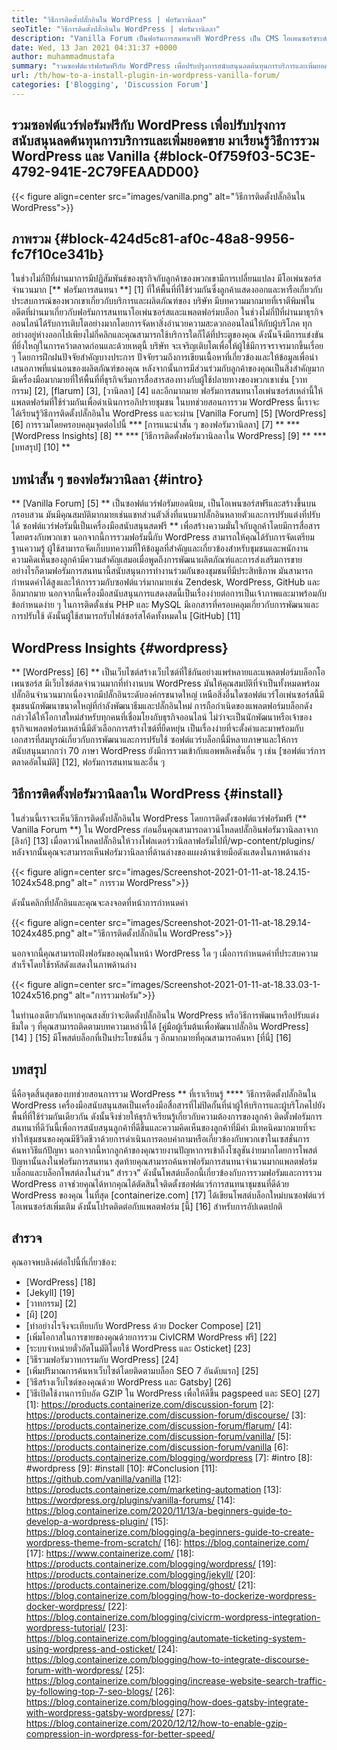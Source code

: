 ```yaml
---
title: "วิธีการติดตั้งปลั๊กอินใน WordPress | ฟอรัมวานิลลา" 
seoTitle: "วิธีการติดตั้งปลั๊กอินใน WordPress | ฟอรัมวานิลลา" 
description: "Vanilla Forum เป็นฟอรัมการสนทนาฟรี WordPress เป็น CMS โอเพนซอร์ซระดับองค์กรยอดนิยม มาเรียนรู้วิธีติดตั้งฟอรัมวานิลลาที่ WordPress" 
date: Wed, 13 Jan 2021 04:31:37 +0000
author: muhammadmustafa
summary: "รวมซอฟต์แวร์ฟอรัมฟรีกับ WordPress เพื่อปรับปรุงการสนับสนุนลดต้นทุนการบริการและเพิ่มยอดขาย มาเรียนรู้วิธีการรวม WordPress และ Vanilla" 
url: /th/how-to-a-install-plugin-in-wordpress-vanilla-forum/
categories: ['Blogging', 'Discussion Forum']
---
```


## รวมซอฟต์แวร์ฟอรัมฟรีกับ WordPress เพื่อปรับปรุงการสนับสนุนลดต้นทุนการบริการและเพิ่มยอดขาย มาเรียนรู้วิธีการรวม WordPress และ Vanilla {#block-0f759f03-5C3E-4792-941E-2C79FEAADD00}

{{< figure align=center src="images/vanilla.png" alt="วิธีการติดตั้งปลั๊กอินใน WordPress">}}


## ภาพรวม {#block-424d5c81-af0c-48a8-9956-fc7f10ce341b}
ในช่วงไม่กี่ปีที่ผ่านมาการมีปฏิสัมพันธ์ของธุรกิจกับลูกค้าของพวกเขามีการเปลี่ยนแปลง มีโอเพ่นซอร์สจำนวนมาก [** ฟอรัมการสนทนา **] [1] ที่ให้พื้นที่ที่ใช้ร่วมกันซึ่งลูกค้าแสดงออกและหารือเกี่ยวกับประสบการณ์ของพวกเขาเกี่ยวกับบริการและผลิตภัณฑ์ของ บริษัท มีบทความมากมายที่เราตีพิมพ์ในอดีตที่ผ่านมาเกี่ยวกับฟอรัมการสนทนาโอเพ่นซอร์สและแพลตฟอร์มบล็อก ในช่วงไม่กี่ปีที่ผ่านมาธุรกิจออนไลน์ได้รับการเติบโตอย่างมากโดยการจัดหาสิ่งอำนวยความสะดวกออนไลน์ให้กับผู้บริโภค ทุกอย่างอยู่ห่างออกไปเพียงไม่กี่คลิกและคุณสามารถใช้บริการใดก็ได้ที่ประตูของคุณ ดังนั้นจึงมีการแข่งขันที่ยิ่งใหญ่ในการคว้าตลาดก่อนและด้วยเหตุนี้ บริษัท จะเจริญเติบโตเพื่อให้ผู้ใช้มีการจราจรมากขึ้นเรื่อย ๆ โดยการฝึกฝนปัจจัยสำคัญบางประการ
ปัจจัยรวมถึงการเขียนเนื้อหาที่เกี่ยวข้องและให้ข้อมูลเพื่อนำเสนอภาพที่แน่นอนของผลิตภัณฑ์ของคุณ หลังจากนั้นการมีส่วนร่วมกับลูกค้าของคุณเป็นสิ่งสำคัญมาก มีเครื่องมือมากมายที่ให้พื้นที่ที่ธุรกิจเริ่มการสื่อสารสองทางกับผู้ใช้ปลายทางของพวกเขาเช่น [วาทกรรม] [2], [flarum] [3], [วานิลลา] [4] และอีกมากมาย ฟอรัมการสนทนาโอเพ่นซอร์สเหล่านี้ให้แพลตฟอร์มที่ใช้ร่วมกันเพื่อดำเนินการอภิปรายชุมชน ในบทช่วยสอนการรวม WordPress นี้เราจะได้เรียนรู้วิธีการติดตั้งปลั๊กอินใน WordPress และจะผ่าน [Vanilla Forum] [5] [WordPress] [6] การรวมโดยครอบคลุมจุดต่อไปนี้
  *** [การแนะนำสั้น ๆ ของฟอรัมวานิลลา] [7] **
  *** [WordPress Insights] [8] **
  *** [วิธีการติดตั้งฟอรัมวานิลลาใน WordPress] [9] **
  *** [บทสรุป] [10] **

## บทนำสั้น ๆ ของฟอรัมวานิลลา {#intro}
** [Vanilla Forum] [5] ** เป็นซอฟต์แวร์ฟอรัมยอดนิยม, เป็นโอเพนซอร์สฟรีและสร้างขึ้นบนกรอบสวน มันมีคุณสมบัติมากมายเช่นแชทส่วนตัวสิ่งที่แนบมาปลั๊กอินหลายตัวและการปรับแต่งที่ปรับได้ ซอฟต์แวร์ฟอรัมนี้เป็นเครื่องมือสนับสนุนสดฟรี ** เพื่อสร้างความมั่นใจกับลูกค้าโดยมีการสื่อสารโดยตรงกับพวกเขา นอกจากนี้การรวมฟอรัมนี้กับ WordPress สามารถให้คุณได้รับการจัดเตรียมฐานความรู้ ผู้ใช้สามารถจัดเก็บบทความที่ให้ข้อมูลที่สำคัญและเกี่ยวข้องสำหรับชุมชนและพนักงาน
ความคิดเห็นของลูกค้ามีความสำคัญเสมอเมื่อพูดถึงการพัฒนาผลิตภัณฑ์และการส่งเสริมการขาย อย่างไรก็ตามฟอรัมการสนทนานี้สนับสนุนการทำงานร่วมกันของชุมชนที่มีประสิทธิภาพ มันสามารถกำหนดค่าได้สูงและให้การรวมกับซอฟต์แวร์มากมายเช่น Zendesk, WordPress, GitHub และอีกมากมาย นอกจากนี้เครื่องมือสนับสนุนการแสดงสดนี้เป็นเรื่องง่ายต่อการเป็นเจ้าภาพและมาพร้อมกับข้อกำหนดง่าย ๆ ในการติดตั้งเช่น PHP และ MySQL มีเอกสารที่ครอบคลุมเกี่ยวกับการพัฒนาและการปรับใช้ ดังนั้นผู้ใช้สามารถรับไฟล์ซอร์สโค้ดทั้งหมดใน [GitHub] [11]

## WordPress Insights {#wordpress}
** [WordPress] [6] ** เป็นเว็บไซต์สร้างเว็บไซต์ที่ใช้กันอย่างแพร่หลายและแพลตฟอร์มบล็อกโอเพนซอร์ส มีเว็บไซต์สดจำนวนมากที่ทำงานบน WordPress มันให้คุณสมบัติที่จำเป็นทั้งหมดพร้อมปลั๊กอินจำนวนมากเนื่องจากมีปลั๊กอินระดับองค์กรขนาดใหญ่ เหนือสิ่งอื่นใดซอฟต์แวร์โอเพ่นซอร์สนี้มีชุมชนนักพัฒนาขนาดใหญ่ที่กำลังพัฒนาธีมและปลั๊กอินใหม่ การถือกำเนิดของแพลตฟอร์มบล็อกดังกล่าวได้ให้โอกาสใหม่สำหรับทุกคนที่เชื่อมโยงกับธุรกิจออนไลน์ ไม่ว่าจะเป็นนักพัฒนาหรือเจ้าของธุรกิจแพลตฟอร์มเหล่านี้มีตัวเลือกการสร้างไซต์ที่ยืดหยุ่น
เป็นเรื่องง่ายที่จะตั้งค่าและมาพร้อมกับเอกสารที่สมบูรณ์เกี่ยวกับการพัฒนาและการปรับใช้ ซอฟต์แวร์บล็อกนี้มีหลายภาษาและให้การสนับสนุนมากกว่า 70 ภาษา WordPress ยังมีการรวมเข้ากับแอพพลิเคชั่นอื่น ๆ เช่น [ซอฟต์แวร์การตลาดอัตโนมัติ] [12], ฟอรัมการสนทนาและอื่น ๆ

## วิธีการติดตั้งฟอรัมวานิลลาใน WordPress {#install}
ในส่วนนี้เราจะเห็นวิธีการติดตั้งปลั๊กอินใน WordPress โดยการติดตั้งซอฟต์แวร์ฟอรัมฟรี (** Vanilla Forum **) ใน WordPress
ก่อนอื่นคุณสามารถดาวน์โหลดปลั๊กอินฟอรัมวานิลลาจาก [ลิงก์] [13]
เมื่อดาวน์โหลดปลั๊กอินให้วางโฟลเดอร์วานิลลาฟอรัมไปที่/wp-content/plugins/
หลังจากนั้นคุณจะสามารถเห็นฟอรัมวานิลลาที่ด้านล่างของแผงด้านซ้ายมือดังแสดงในภาพด้านล่าง

{{< figure align=center src="images/Screenshot-2021-01-11-at-18.24.15-1024x548.png" alt=" การรวม WordPress">}}

ดังนั้นคลิกที่ปลั๊กอินและคุณจะลงจอดที่หน้าการกำหนดค่า

{{< figure align=center src="images/Screenshot-2021-01-11-at-18.29.14-1024x485.png" alt="วิธีการติดตั้งปลั๊กอินใน WordPress">}}

นอกจากนี้คุณสามารถฝังฟอรัมของคุณในหน้า WordPress ใด ๆ เมื่อการกำหนดค่าที่ประสบความสำเร็จโดยใช้รหัสดังแสดงในภาพด้านล่าง

{{< figure align=center src="images/Screenshot-2021-01-11-at-18.33.03-1-1024x516.png" alt="การรวมฟอรัม">}}

ในทำนองเดียวกันหากคุณสงสัยว่าจะติดตั้งปลั๊กอินใน WordPress หรือวิธีการพัฒนาหรือปรับแต่งธีมใด ๆ ที่คุณสามารถติดตามบทความเหล่านี้ได้ [คู่มือผู้เริ่มต้นเพื่อพัฒนาปลั๊กอิน WordPress] [14] ] [15] มีโพสต์บล็อกที่เป็นประโยชน์อื่น ๆ อีกมากมายที่คุณสามารถค้นหา [ที่นี่] [16]

## บทสรุป
นี่คือจุดสิ้นสุดของบทช่วยสอนการรวม WordPress ** ที่เราเรียนรู้ **** วิธีการติดตั้งปลั๊กอินใน WordPress เครื่องมือสนับสนุนสดเป็นเครื่องมือสื่อสารที่ไม่ปิดกั้นที่นำผู้ให้บริการและผู้บริโภคไปยังพื้นที่ที่ใช้ร่วมกันเดียวกัน ดังนั้นจึงช่วยให้ธุรกิจเรียนรู้เกี่ยวกับความต้องการของลูกค้า ติดตั้งฟอรัมการสนทนาที่ดีวันนี้เพื่อการสนับสนุนลูกค้าที่ดีขึ้นและความคิดเห็นของลูกค้าที่มีค่า มีเทคนิคมากมายที่จะทำให้ชุมชนของคุณมีชีวิตชีวาด้วยการดำเนินการตอบคำถามหรือเกี่ยวข้องกับพวกเขาในเซสชั่นการค้นหาวิธีแก้ปัญหา นอกจากนี้หากลูกค้าของคุณรายงานปัญหาการเข้าถึงโซลูชันง่ายมากโดยการโพสต์ปัญหานั้นลงในฟอรัมการสนทนา สุดท้ายคุณสามารถค้นหาฟอรัมการสนทนาจำนวนมากแพลตฟอร์มบล็อกและบล็อกโพสต์ลงในส่วน“ สำรวจ”
ดังนั้นโพสต์บล็อกนี้เกี่ยวข้องกับการรวมฟอรัมและการรวม WordPress อาจช่วยคุณได้หากคุณได้ตัดสินใจติดตั้งซอฟต์แวร์การสนทนาชุมชนที่ดีด้วย WordPress ของคุณ ในที่สุด [containerize.com] [17] ได้เขียนโพสต์บล็อกใหม่บนซอฟต์แวร์โอเพนซอร์สเพิ่มเติม ดังนั้นโปรดติดต่อกับแพลตฟอร์ม [นี้] [16] สำหรับการอัปเดตปกติ

## สำรวจ
คุณอาจพบลิงค์ต่อไปนี้ที่เกี่ยวข้อง:
  * [WordPress] [18]
  * [Jekyll] [19]
  * [วาทกรรม] [2]
  * [ผี] [20]
  * [ทำอย่างไรจึงจะเทียบกับ WordPress ด้วย Docker Compose] [21]
  * [เพิ่มโอกาสในการขายของคุณด้วยการรวม CivICRM WordPress ฟรี] [22]
  * [ระบบจำหน่ายตั๋วอัตโนมัติโดยใช้ WordPress และ Osticket] [23]
  * [วิธีรวมฟอรัมวาทกรรมกับ WordPress] [24]
  * [เพิ่มปริมาณการค้นหาเว็บไซต์โดยติดตามบล็อก SEO 7 อันดับแรก] [25]
  * [วิธีสร้างเว็บไซต์ของคุณด้วย WordPress และ Gatsby] [26]
  * [วิธีเปิดใช้งานการบีบอัด GZIP ใน WordPress เพื่อให้ดีขึ้น pagspeed และ SEO] [27]
[1]: https://products.containerize.com/discussion-forum
[2]: https://products.containerize.com/discussion-forum/discourse/
[3]: https://products.containerize.com/discussion-forum/flarum/
[4]: https://products.containerize.com/discussion-forum/vanilla/
[5]: https://products.containerize.com/discussion-forum/vanilla
[6]: https://products.containerize.com/blogging/wordpress
[7]: #intro
[8]: #wordpress
[9]: #install
[10]: #Conclusion
[11]: https://github.com/vanilla/vanilla
[12]: https://products.containerize.com/marketing-automation
[13]: https://wordpress.org/plugins/vanilla-forums/
[14]: https://blog.containerize.com/2020/11/13/a-beginners-guide-to-develop-a-wordpress-plugin/
[15]: https://blog.containerize.com/blogging/a-beginners-guide-to-create-wordpress-theme-from-scratch/
[16]: https://blog.containerize.com/
[17]: https://www.containerize.com/
[18]: https://products.containerize.com/blogging/wordpress/
[19]: https://products.containerize.com/blogging/jekyll/
[20]: https://products.containerize.com/blogging/ghost/
[21]: https://blog.containerize.com/blogging/how-to-dockerize-wordpress-docker-wordpress/
[22]: https://blog.containerize.com/blogging/civicrm-wordpress-integration-wordpress-tutorial/
[23]: https://blog.containerize.com/blogging/automate-ticketing-system-using-wordpress-and-osticket/
[24]: https://blog.containerize.com/blogging/how-to-integrate-discourse-forum-with-wordpress/
[25]: https://blog.containerize.com/blogging/increase-website-search-traffic-by-following-top-7-seo-blogs/
[26]: https://blog.containerize.com/blogging/how-does-gatsby-integrate-with-wordpress-gatsby-wordpress/
[27]: https://blog.containerize.com/2020/12/12/how-to-enable-gzip-compression-in-wordpress-for-better-speed/
